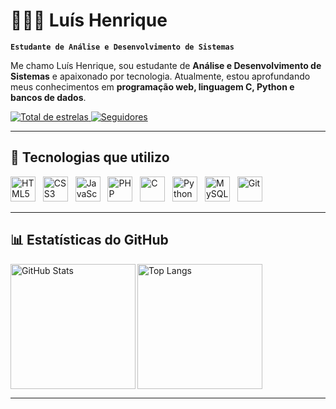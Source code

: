 # 👨🏻‍💻 Luís Henrique

**`Estudante de Análise e Desenvolvimento de Sistemas`**

Me chamo Luís Henrique, sou estudante de **Análise e Desenvolvimento de Sistemas** e apaixonado por tecnologia. Atualmente, estou aprofundando meus conhecimentos em **programação web, linguagem C, Python e bancos de dados**. 

<p align="left">
    <a href="https://github.com/luisssh?tab=repositories&sort=stargazers">
        <img 
            alt="Total de estrelas" 
            title="Total de estrelas GitHub" 
            src="https://custom-icon-badges.demolab.com/github/stars/luisssh?color=55960c&style=for-the-badge&labelColor=488207&logo=star&label=estrelas"
        />
    </a>
    <a href="https://github.com/luisssh?tab=followers">
        <img 
            alt="Seguidores" 
            title="Me siga no GitHub" 
            src="https://custom-icon-badges.demolab.com/github/followers/luisssh?color=236ad3&labelColor=1155ba&style=for-the-badge&logo=github&label=Seguidores&logoColor=white"
        />
    </a>
</p>

---

## 🤖 Tecnologias que utilizo

<p>
  <img src="https://cdn.jsdelivr.net/gh/devicons/devicon/icons/html5/html5-original.svg" width="40" alt="HTML5"/>
  &nbsp;
  <img src="https://cdn.jsdelivr.net/gh/devicons/devicon/icons/css3/css3-original.svg" width="40" alt="CSS3"/>
  &nbsp;
  <img src="https://cdn.jsdelivr.net/gh/devicons/devicon/icons/javascript/javascript-original.svg" width="40" alt="JavaScript"/>
  &nbsp;
  <img src="https://cdn.jsdelivr.net/gh/devicons/devicon/icons/php/php-original.svg" width="40" alt="PHP"/>
  &nbsp;
  <img src="https://cdn.jsdelivr.net/gh/devicons/devicon/icons/c/c-original.svg" width="40" alt="C"/>
  &nbsp;
  <img src="https://cdn.jsdelivr.net/gh/devicons/devicon/icons/python/python-original.svg" width="40" alt="Python"/>
  &nbsp;
  <img src="https://cdn.jsdelivr.net/gh/devicons/devicon/icons/mysql/mysql-original.svg" width="40" alt="MySQL"/>
  &nbsp;
  <img src="https://cdn.jsdelivr.net/gh/devicons/devicon/icons/git/git-original.svg" width="40" alt="Git"/>
</p>

---

## 📊 Estatísticas do GitHub

<p>
  <img 
    align="left" 
    alt="GitHub Stats" 
    height="200" 
    src="https://github-readme-stats.vercel.app/api?username=luisssh&show_icons=true&theme=tokyonight&include_all_commits=true&locale=pt-br" 
  />

  <img 
    align="left" 
    alt="Top Langs" 
    height="200" 
    src="https://github-readme-stats.vercel.app/api/top-langs/?username=luisssh&theme=tokyonight&layout=compact&custom_title=Linguagens&langs_count=9" 
  />
</p>

<br clear="both"/>


---

